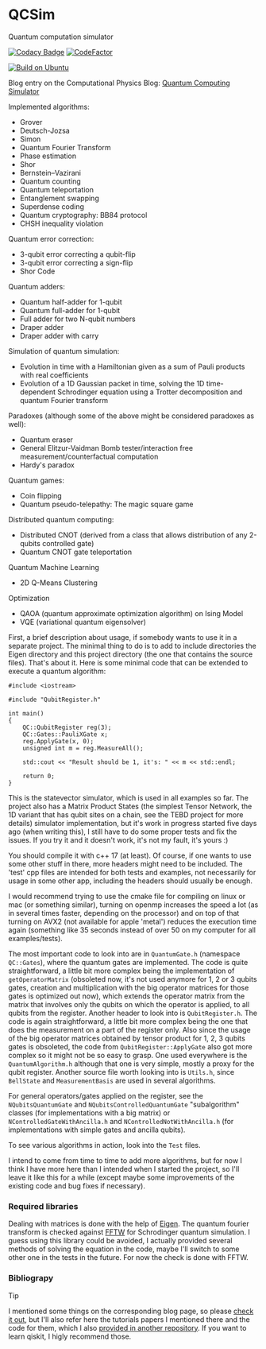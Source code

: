 # QCSim
Quantum computation simulator

[![Codacy Badge](https://app.codacy.com/project/badge/Grade/6a193db170ab432596079c530fc75c77)](https://www.codacy.com/gh/aromanro/QCSim/dashboard?utm_source=github.com&amp;utm_medium=referral&amp;utm_content=aromanro/QCSim&amp;utm_campaign=Badge_Grade)
[![CodeFactor](https://www.codefactor.io/repository/github/aromanro/qcsim/badge)](https://www.codefactor.io/repository/github/aromanro/qcsim)

[![Build on Ubuntu](https://github.com/aromanro/QCSim/actions/workflows/cmake-single-platform.yml/badge.svg)](https://github.com/aromanro/QCSim/actions/workflows/cmake-single-platform.yml)


Blog entry on the Computational Physics Blog: [Quantum Computing Simulator](https://compphys.go.ro/quantum-computing-simulator/)

Implemented algorithms:

*   Grover
*   Deutsch-Jozsa
*   Simon
*   Quantum Fourier Transform
*   Phase estimation
*   Shor
*   Bernstein–Vazirani
*   Quantum counting
*   Quantum teleportation
*   Entanglement swapping
*   Superdense coding
*   Quantum cryptography: BB84 protocol
*   CHSH inequality violation

Quantum error correction:

*   3-qubit error correcting a qubit-flip
*   3-qubit error correcting a sign-flip
*   Shor Code

Quantum adders:

*   Quantum half-adder for 1-qubit
*   Quantum full-adder for 1-qubit
*   Full adder for two N-qubit numbers
*   Draper adder
*   Draper adder with carry

Simulation of quantum simulation:

*   Evolution in time with a Hamiltonian given as a sum of Pauli products with real coefficients
*   Evolution of a 1D Gaussian packet in time, solving the 1D time-dependent Schrodinger equation using a Trotter decomposition and quantum Fourier transform

Paradoxes (although some of the above might be considered paradoxes as well):
*   Quantum eraser
*   General Elitzur-Vaidman Bomb tester/interaction free measurement/counterfactual computation
*   Hardy's paradox

Quantum games:
*   Coin flipping
*   Quantum pseudo-telepathy: The magic square game

Distributed quantum computing:
*   Distributed CNOT (derived from a class that allows distribution of any 2-qubits controlled gate)
*   Quantum CNOT gate teleportation

Quantum Machine Learning
*   2D Q-Means Clustering

Optimization
*   QAOA (quantum approximate optimization algorithm) on Ising Model
*   VQE (variational quantum eigensolver)

First, a brief description about usage, if somebody wants to use it in a separate project. The minimal thing to do is to add to include directories the Eigen directory and this project directory (the one that contains the source files). That's about it. Here is some minimal code that can be extended to execute a quantum algorithm:

```
#include <iostream>

#include "QubitRegister.h"

int main()
{
    QC::QubitRegister reg(3);
    QC::Gates::PauliXGate x;
    reg.ApplyGate(x, 0);
    unsigned int m = reg.MeasureAll();

    std::cout << "Result should be 1, it's: " << m << std::endl;

    return 0;
}
```
This is the statevector simulator, which is used in all examples so far. The project also has a Matrix Product States (the simplest Tensor Network, the 1D variant that has qubit sites on a chain, see the TEBD project for more details) simulator implementation, but it's work in progress started five days ago (when writing this), I still have to do some proper tests and fix the issues. If you try it and it doesn't work, it's not my fault, it's yours :)

You should compile it with c++ 17 (at least).
Of course, if one wants to use some other stuff in there, more headers might need to be included.
The 'test' cpp files are intended for both tests and examples, not necessarily for usage in some other app, including the headers should usually be enough.

I would recommend trying to use the cmake file for compiling on linux or mac (or something similar), turning on openmp increases the speed a lot (as in several times faster, depending on the processor) and on top of that turning on AVX2 (not available for apple 'metal') reduces the execution time again (something like 35 seconds instead of over 50 on my computer for all examples/tests).

The most important code to look into are in `QuantumGate.h` (namespace `QC::Gates`), where the quantum gates are implemented. The code is quite straightforward, a little bit more complex being the implementation of `getOperatorMatrix` (obsoleted now, it's not used anymore for 1, 2 or 3 qubits gates, creation and multiplication with the big operator matrices for those gates is optimized out now), which extends the operator matrix from the matrix that involves only the qubits on which the operator is applied, to all qubits from the register. 
Another header to look into is `QubitRegister.h`. The code is again straightforward, a little bit more complex being the one that does the measurement on a part of the register only. Also since the usage of the big operator matrices obtained by tensor product for 1, 2, 3 qubits gates is obsoleted, the code from `QubitRegister::ApplyGate` also got more complex so it might not be so easy to grasp.
One used everywhere is the `QuantumAlgorithm.h` although that one is very simple, mostly a proxy for the qubit register.
Another source file worth looking into is `Utils.h`, since `BellState` and `MeasurementBasis` are used in several algorithms.

For general operators/gates applied on the register, see the `NQubitsQuantumGate` and `NQubitsControlledQuantumGate` "subalgorithm" classes (for implementations with a big matrix) or `NControlledGateWithAncilla.h` and `NControlledNotWithAncilla.h` (for implementations with simple gates and ancilla qubits).

To see various algorithms in action, look into the `Test` files.

I intend to come from time to time to add more algorithms, but for now I think I have more here than I intended when I started the project, so I'll leave it like this for a while (except maybe some improvements of the existing code and bug fixes if necessary).

### Required libraries

Dealing with matrices is done with the help of [Eigen](https://eigen.tuxfamily.org/).
The quantum fourier transform is checked against [FFTW](http://fftw.org/) for Schrodinger quantum simulation. I guess using this library could be avoided, I actually provided several methods of solving the equation in the code, maybe I'll switch to some other one in the tests in the future. For now the check is done with FFTW.

### Bibliograpy

> [!TIP]
> I mentioned some things on the corresponding blog page, so please [check it out](https://compphys.go.ro/quantum-computing-simulator/), but I'll also refer here the tutorials papers I mentioned there and the code for them, which I also [provided in another repository](https://github.com/InvictusWingsSRL/QiskitTutorials).
> If you want to learn qiskit, I higly recommend those.
